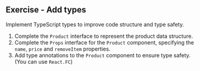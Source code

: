 ## Exercise - Add types

Implement TypeScript types to improve code structure and type safety.


1. Complete the `Product` interface to represent the product data structure.
2. Complete the `Props` interface for the `Product` component, specifying the `name`, `price` and `removeItem` properties.
3. Add type annotations to the `Product` component to ensure type safety. 
   (You can use `React.FC`)
